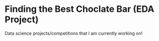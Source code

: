 # Finding the Best Choclate Bar (EDA Project)
Data science projects/competitions that I am currently working on!
